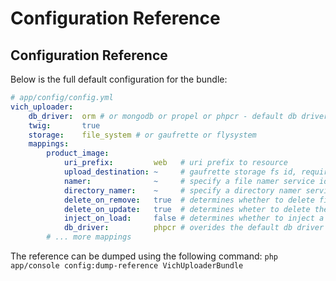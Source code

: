 Configuration Reference
=======================

## Configuration Reference

Below is the full default configuration for the bundle:

``` yaml
# app/config/config.yml
vich_uploader:
    db_driver:  orm # or mongodb or propel or phpcr - default db driver
    twig:       true
    storage:    file_system # or gaufrette or flysystem
    mappings:
        product_image:
            uri_prefix:         web   # uri prefix to resource
            upload_destination: ~     # gaufrette storage fs id, required
            namer:              ~     # specify a file namer service id for this entity, null default
            directory_namer:    ~     # specify a directory namer service id for this entity, null default
            delete_on_remove:   true  # determines whether to delete file upon removal of entity
            delete_on_update:   true  # determines wheter to delete the file upon update of entity
            inject_on_load:     false # determines whether to inject a File instance upon load
            db_driver:          phpcr # overides the default db driver set above. Allows seperate driver per mapping
        # ... more mappings
```

The reference can be dumped using the following command: `php app/console config:dump-reference VichUploaderBundle`
